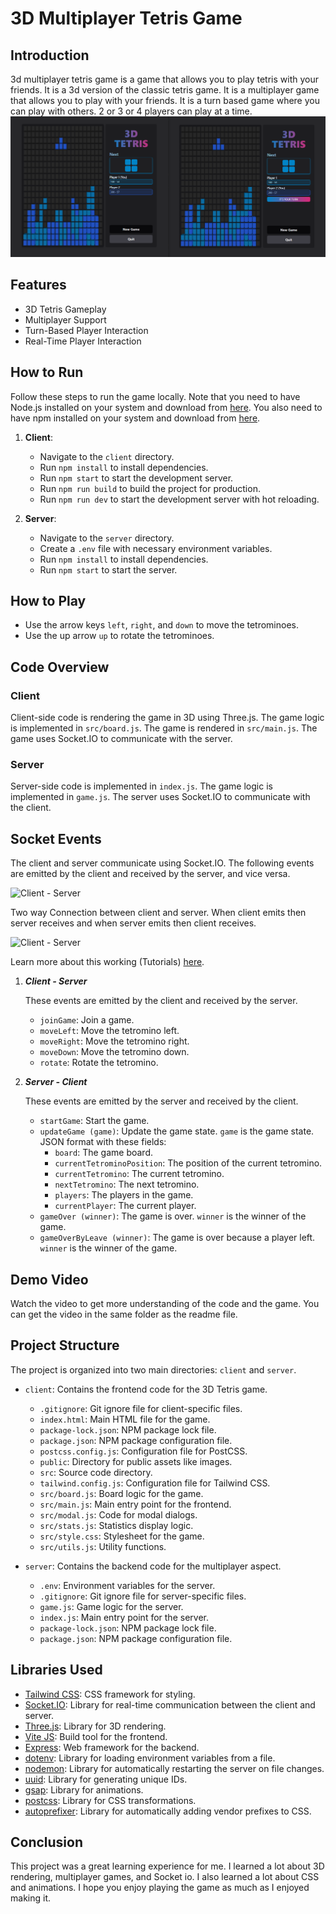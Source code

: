 # 3D Multiplayer Tetris Game

## Introduction
3d multiplayer tetris game is a game that allows you to play tetris with your friends. It is a 3d version of the classic tetris game. It is a multiplayer game that allows you to play with your friends. It is a turn based game where you can play with others. 2 or 3 or 4 players can play at a time.
![screenshot](/screenshot.png)

## Features

- 3D Tetris Gameplay
- Multiplayer Support
- Turn-Based Player Interaction
- Real-Time Player Interaction

## How to Run

Follow these steps to run the game locally. Note that you need to have Node.js installed on your system and download from [here](https://nodejs.org/en/download/). You also need to have npm installed on your system and download from [here](https://www.npmjs.com/get-npm).

1. **Client**:
    - Navigate to the `client` directory.
    - Run `npm install` to install dependencies.
    - Run `npm start` to start the development server.
    - Run `npm run build` to build the project for production.
    - Run `npm run dev` to start the development server with hot reloading.

2. **Server**:
    - Navigate to the `server` directory.
    - Create a `.env` file with necessary environment variables.
    - Run `npm install` to install dependencies.
    - Run `npm start` to start the server.

## How to Play

- Use the arrow keys `left`, `right`, and `down` to move the tetrominoes.
- Use the up arrow `up` to rotate the tetrominoes.


## Code Overview

### Client

Client-side code is rendering the game in 3D using Three.js. The game logic is implemented in `src/board.js`. The game is rendered in `src/main.js`. The game uses Socket.IO to communicate with the server.

### Server

Server-side code is implemented in `index.js`. The game logic is implemented in `game.js`. The server uses Socket.IO to communicate with the client.

## Socket Events

The client and server communicate using Socket.IO. The following events are emitted by the client and received by the server, and vice versa.

![Client - Server](https://socket.io/images/bidirectional-communication2.png)

Two way Connection between client and server. When client emits then server receives and when server emits then client receives.

![Client - Server](https://socket.io/images/bidirectional-communication-socket.png)

Learn more about this working (Tutorials) [here](https://socket.io/docs/v4/tutorial/introduction).

1. ***Client - Server***

    These events are emitted by the client and received by the server.
    - `joinGame`: Join a game.
    - `moveLeft`: Move the tetromino left.
    - `moveRight`: Move the tetromino right.
    - `moveDown`: Move the tetromino down.
    - `rotate`: Rotate the tetromino.

2. ***Server - Client***

    These events are emitted by the server and received by the client.
    - `startGame`: Start the game.
    - `updateGame (game)`: Update the game state. `game` is the game state. JSON format with these fields:
        - `board`: The game board.
        - `currentTetrominoPosition`: The position of the current tetromino.
        - `currentTetromino`: The current tetromino.
        - `nextTetromino`: The next tetromino.
        - `players`: The players in the game.
        - `currentPlayer`: The current player.
    - `gameOver (winner)`: The game is over. `winner` is the winner of the game.
    - `gameOverByLeave (winner)`: The game is over because a player left. `winner` is the winner of the game.



## Demo Video
Watch the video to get more understanding of the code and the game. You can get the video in the same folder as the readme file.


## Project Structure

The project is organized into two main directories: `client` and `server`.

- `client`: Contains the frontend code for the 3D Tetris game.
  - `.gitignore`: Git ignore file for client-specific files.
  - `index.html`: Main HTML file for the game.
  - `package-lock.json`: NPM package lock file.
  - `package.json`: NPM package configuration file.
  - `postcss.config.js`: Configuration file for PostCSS.
  - `public`: Directory for public assets like images.
  - `src`: Source code directory.
  - `tailwind.config.js`: Configuration file for Tailwind CSS.
  - `src/board.js`: Board logic for the game.
  - `src/main.js`: Main entry point for the frontend.
  - `src/modal.js`: Code for modal dialogs.
  - `src/stats.js`: Statistics display logic.
  - `src/style.css`: Stylesheet for the game.
  - `src/utils.js`: Utility functions.

- `server`: Contains the backend code for the multiplayer aspect.
  - `.env`: Environment variables for the server.
  - `.gitignore`: Git ignore file for server-specific files.
  - `game.js`: Game logic for the server.
  - `index.js`: Main entry point for the server.
  - `package-lock.json`: NPM package lock file.
  - `package.json`: NPM package configuration file.

## Libraries Used

- [Tailwind CSS](https://tailwindcss.com/): CSS framework for styling.
- [Socket.IO](https://socket.io/): Library for real-time communication between the client and server.
- [Three.js](https://threejs.org/): Library for 3D rendering.
- [Vite JS](https://vitejs.dev/): Build tool for the frontend.
- [Express](https://expressjs.com/): Web framework for the backend.
- [dotenv](https://www.npmjs.com/package/dotenv): Library for loading environment variables from a file.
- [nodemon](https://www.npmjs.com/package/nodemon): Library for automatically restarting the server on file changes.
- [uuid](https://www.npmjs.com/package/uuid): Library for generating unique IDs.
- [gsap](https://www.npmjs.com/package/gsap): Library for animations.
- [postcss](https://www.npmjs.com/package/postcss): Library for CSS transformations.
- [autoprefixer](https://www.npmjs.com/package/autoprefixer): Library for automatically adding vendor prefixes to CSS.

## Conclusion

This project was a great learning experience for me. I learned a lot about 3D rendering, multiplayer games, and Socket io. I also learned a lot about CSS and animations. I hope you enjoy playing the game as much as I enjoyed making it.